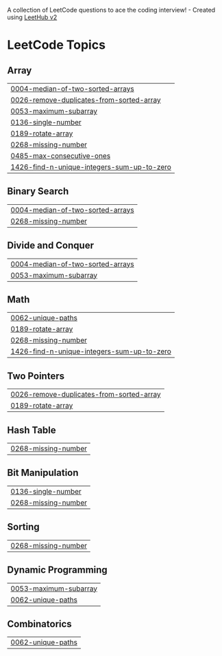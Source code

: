 A collection of LeetCode questions to ace the coding interview! - Created using [LeetHub v2](https://github.com/arunbhardwaj/LeetHub-2.0)
<!---LeetCode Topics Start-->
# LeetCode Topics
## Array
|  |
| ------- |
| [0004-median-of-two-sorted-arrays](https://github.com/revanth2805r/LeetCode-Daily/tree/master/0004-median-of-two-sorted-arrays) |
| [0026-remove-duplicates-from-sorted-array](https://github.com/revanth2805r/LeetCode-Daily/tree/master/0026-remove-duplicates-from-sorted-array) |
| [0053-maximum-subarray](https://github.com/revanth2805r/LeetCode-Daily/tree/master/0053-maximum-subarray) |
| [0136-single-number](https://github.com/revanth2805r/LeetCode-Daily/tree/master/0136-single-number) |
| [0189-rotate-array](https://github.com/revanth2805r/LeetCode-Daily/tree/master/0189-rotate-array) |
| [0268-missing-number](https://github.com/revanth2805r/LeetCode-Daily/tree/master/0268-missing-number) |
| [0485-max-consecutive-ones](https://github.com/revanth2805r/LeetCode-Daily/tree/master/0485-max-consecutive-ones) |
| [1426-find-n-unique-integers-sum-up-to-zero](https://github.com/revanth2805r/LeetCode-Daily/tree/master/1426-find-n-unique-integers-sum-up-to-zero) |
## Binary Search
|  |
| ------- |
| [0004-median-of-two-sorted-arrays](https://github.com/revanth2805r/LeetCode-Daily/tree/master/0004-median-of-two-sorted-arrays) |
| [0268-missing-number](https://github.com/revanth2805r/LeetCode-Daily/tree/master/0268-missing-number) |
## Divide and Conquer
|  |
| ------- |
| [0004-median-of-two-sorted-arrays](https://github.com/revanth2805r/LeetCode-Daily/tree/master/0004-median-of-two-sorted-arrays) |
| [0053-maximum-subarray](https://github.com/revanth2805r/LeetCode-Daily/tree/master/0053-maximum-subarray) |
## Math
|  |
| ------- |
| [0062-unique-paths](https://github.com/revanth2805r/LeetCode-Daily/tree/master/0062-unique-paths) |
| [0189-rotate-array](https://github.com/revanth2805r/LeetCode-Daily/tree/master/0189-rotate-array) |
| [0268-missing-number](https://github.com/revanth2805r/LeetCode-Daily/tree/master/0268-missing-number) |
| [1426-find-n-unique-integers-sum-up-to-zero](https://github.com/revanth2805r/LeetCode-Daily/tree/master/1426-find-n-unique-integers-sum-up-to-zero) |
## Two Pointers
|  |
| ------- |
| [0026-remove-duplicates-from-sorted-array](https://github.com/revanth2805r/LeetCode-Daily/tree/master/0026-remove-duplicates-from-sorted-array) |
| [0189-rotate-array](https://github.com/revanth2805r/LeetCode-Daily/tree/master/0189-rotate-array) |
## Hash Table
|  |
| ------- |
| [0268-missing-number](https://github.com/revanth2805r/LeetCode-Daily/tree/master/0268-missing-number) |
## Bit Manipulation
|  |
| ------- |
| [0136-single-number](https://github.com/revanth2805r/LeetCode-Daily/tree/master/0136-single-number) |
| [0268-missing-number](https://github.com/revanth2805r/LeetCode-Daily/tree/master/0268-missing-number) |
## Sorting
|  |
| ------- |
| [0268-missing-number](https://github.com/revanth2805r/LeetCode-Daily/tree/master/0268-missing-number) |
## Dynamic Programming
|  |
| ------- |
| [0053-maximum-subarray](https://github.com/revanth2805r/LeetCode-Daily/tree/master/0053-maximum-subarray) |
| [0062-unique-paths](https://github.com/revanth2805r/LeetCode-Daily/tree/master/0062-unique-paths) |
## Combinatorics
|  |
| ------- |
| [0062-unique-paths](https://github.com/revanth2805r/LeetCode-Daily/tree/master/0062-unique-paths) |
<!---LeetCode Topics End-->